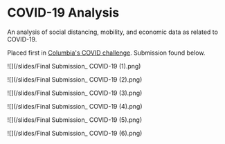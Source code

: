 # COVID-19 Analysis
An analysis of social distancing, mobility, and economic data as related to COVID-19. 

Placed first in [Columbia's COVID challenge](https://datascience.columbia.edu/dsis-center-health-analytics-launches-covid-19-data-challenge). Submission found below. 

![](/slides/Final Submission_ COVID-19 (1).png)

![](/slides/Final Submission_ COVID-19 (2).png)

![](/slides/Final Submission_ COVID-19 (3).png)

![](/slides/Final Submission_ COVID-19 (4).png)

![](/slides/Final Submission_ COVID-19 (5).png)

![](/slides/Final Submission_ COVID-19 (6).png)




